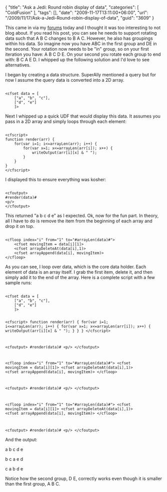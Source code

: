 {
	"title": "Ask a Jedi: Round robin display of data",
	"categories": [
		"ColdFusion"
	],
	"tags": [],
	"date": "2009-11-17T13:11:00+06:00",
	"url": "/2009/11/17/Ask-a-Jedi-Round-robin-display-of-data",
	"guid": "3609"
}

This came in via my <a href="http://www.raymondcamden.com/forums/messages.cfm?threadid=1EA81628-D633-6389-8B472523F011A2DD&page=1">forums</a> today and I thought it was too interesting to not blog about. If you read his post, you can see he needs to support rotating data such that A B C changes to B A C. However, he also has groupings within his data. So imagine now you have ABC in the first group and DE in the second. Your rotation now needs to be "in" group, so on your first iteration you have: A B C D E. On your second you rotate each group to end with: B C A E D. I whipped up the following solution and I'd love to see alternatives.
<!--more-->
I began by creating a data structure. SuperAlly mentioned a query but for now I assume the query data is converted into a 2D array.

<code>
&lt;cfset data = [ 
	["a", "b", "c"],
	["d", "e"]
	]&gt;
</code>

Next I whipped up a quick UDF that would display this data. It assumes you pass in a 2D array and simply loops through each element:

<code>
&lt;cfscript&gt;
function render(arr) {
	for(var i=1; i&lt;=arrayLen(arr); i++) {
		for(var x=1; x&lt;=arrayLen(arr[i]); x++) {
			writeOutput(arr[i][x] & " ");
		}
	}
}
&lt;/cfscript&gt;
</code>

I displayed this to ensure everything was kosher:

<code>
&lt;cfoutput&gt;
#render(data)#
&lt;p/&gt;
&lt;/cfoutput&gt;
</code>

This returned "a b c d e" as I expected. Ok, now for the fun part. In theory, all I have to do is remove the item from the beginning of each array and drop it on top.

<code>
&lt;cfloop index="i" from="1" to="#arrayLen(data)#"&gt;
	&lt;cfset movingItem = data[i][1]&gt;
	&lt;cfset arrayDeleteAt(data[i],1)&gt;
	&lt;cfset arrayAppend(data[i], movingItem)&gt;
&lt;/cfloop&gt;
</code>

As you can see, I loop over data, which is the core data holder. Each element of data is an array itself. I grab the first item, delete it, and then simply add it to the end of the array. Here is a complete script with a few sample runs:

<code>
&lt;cfset data = [ 
	["a", "b", "c"],
	["d", "e"]
	]&gt;
	

&lt;cfscript&gt;
function render(arr) {
	for(var i=1; i&lt;=arrayLen(arr); i++) {
		for(var x=1; x&lt;=arrayLen(arr[i]); x++) {
			writeOutput(arr[i][x] & " ");
		}
	}
}
&lt;/cfscript&gt;

&lt;cfoutput&gt;
#render(data)#
&lt;p/&gt;
&lt;/cfoutput&gt;

&lt;cfloop index="i" from="1" to="#arrayLen(data)#"&gt;
	&lt;cfset movingItem = data[i][1]&gt;
	&lt;cfset arrayDeleteAt(data[i],1)&gt;
	&lt;cfset arrayAppend(data[i], movingItem)&gt;
&lt;/cfloop&gt;

&lt;cfoutput&gt;
#render(data)#
&lt;p/&gt;
&lt;/cfoutput&gt;

&lt;cfloop index="i" from="1" to="#arrayLen(data)#"&gt;
	&lt;cfset movingItem = data[i][1]&gt;
	&lt;cfset arrayDeleteAt(data[i],1)&gt;
	&lt;cfset arrayAppend(data[i], movingItem)&gt;
&lt;/cfloop&gt;

&lt;cfoutput&gt;
#render(data)#
&lt;p/&gt;
&lt;/cfoutput&gt;
</code>

And the output:

a b c d e

b c a e d

c a b d e 

Notice how the second group, D E, correctly works even though it is smaller than the first group, A B C.